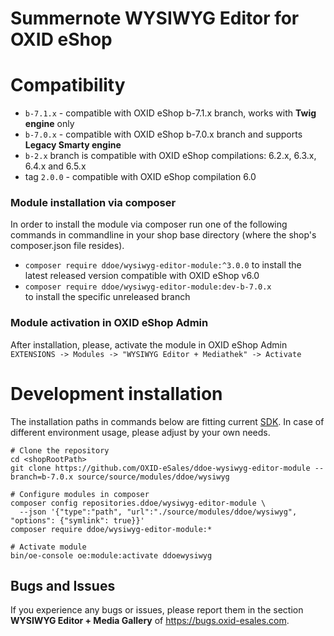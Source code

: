 # Summernote WYSIWYG Editor for OXID eShop

# Compatibility

* `b-7.1.x` - compatible with OXID eShop b-7.1.x branch, works with **Twig engine** only
* `b-7.0.x` - compatible with OXID eShop b-7.0.x branch and supports **Legacy Smarty engine**
* `b-2.x` branch is compatible with OXID eShop compilations: 6.2.x, 6.3.x, 6.4.x and 6.5.x
* tag `2.0.0` - compatible with OXID eShop compilation 6.0

### Module installation via composer

In order to install the module via composer run one of the following commands in commandline in your shop base directory 
(where the shop's composer.json file resides).
* `composer require ddoe/wysiwyg-editor-module:^3.0.0`
  to install the latest released version compatible with OXID eShop v6.0
* `composer require ddoe/wysiwyg-editor-module:dev-b-7.0.x`  
  to install the specific unreleased branch

### Module activation in OXID eShop Admin 
After installation, please, activate the module in OXID eShop Admin  
`EXTENSIONS -> Modules -> "WYSIWYG Editor + Mediathek" -> Activate`

# Development installation

The installation paths in commands below are fitting current [SDK](https://github.com/OXID-eSales/docker-eshop-sdk).
In case of different environment usage, please adjust by your own needs.

```shell
# Clone the repository
cd <shopRootPath>
git clone https://github.com/OXID-eSales/ddoe-wysiwyg-editor-module --branch=b-7.0.x source/source/modules/ddoe/wysiwyg

# Configure modules in composer
composer config repositories.ddoe/wysiwyg-editor-module \
  --json '{"type":"path", "url":"./source/modules/ddoe/wysiwyg", "options": {"symlink": true}}'
composer require ddoe/wysiwyg-editor-module:*

# Activate module
bin/oe-console oe:module:activate ddoewysiwyg
```

## Bugs and Issues

If you experience any bugs or issues, please report them in the section **WYSIWYG Editor + Media Gallery** of https://bugs.oxid-esales.com.
